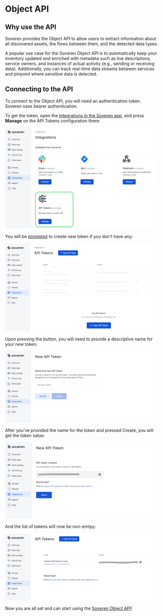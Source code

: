 # Object API

## Why use the API

Soveren provides the Object API to allow users to extract information about all discovered assets, the flows between them, and the detected data types.

A popular use case for the Soveren Object API is to automatically keep your inventory updated and enriched with metadata such as live descriptions, service owners, and instances of actual activity (e.g., sending or receiving data). Additionally, you can track real-time data streams between services and pinpoint where sensitive data is detected.

## Connecting to the API

To connect to the Object API, you will need an authentication token. Soveren uses bearer authentication.

To get the token, open the [Integrations in the Soveren app](https://app.soveren.io/integrations/), and press **Manage** on the API Tokens configuration there:

![API Tokens in Integration](../../img/integration/integrations-list-api.png "API Tokens in Integration")

You will be [prompted](https://app.soveren.io/integrations/external-api/) to create new token if you don't have any:

![API Token configuration](../../img/integration/api-config-empty.png "API Token configuration")

Upon pressing the button, you will need to provide a descriptive name for your new token:

![API Token name](../../img/integration/api-config-token-name.png "API Token name")

After you've provided the name for the token and pressed Create, you will get the token value:

![API Token value](../../img/integration/api-config-token-created.png "API Token value")

And the list of tokens will now be non-emtpy:

![API Token list](../../img/integration/api-config-token-list.png "API Token list")

Now you are all set and can start using the [Soveren Object API](../ref/)!
